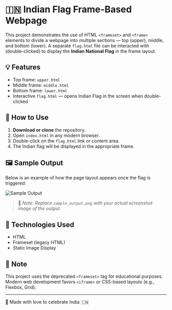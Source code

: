 # 🇮🇳 Indian Flag Frame-Based Webpage

This project demonstrates the use of HTML `<frameset>` and `<frame>` elements to divide a webpage into multiple sections — top (upper), middle, and bottom (lower). A separate `flag.html` file can be interacted with (double-clicked) to display the **Indian National Flag** in the frame layout.

## 💡 Features

- Top frame: `upper.html`
- Middle frame: `middle.html`
- Bottom frame: `lower.html`
- Interactive `flag.html` — opens Indian Flag in the screen when double-clicked


## 🧰 How to Use

1. **Download or clone** the repository.
2. Open `index.html` in any modern browser.
3. Double-click on the `flag.html` link or content area.
4. The Indian flag will be displayed in the appropriate frame.

## 🖼️ Sample Output

Below is an example of how the page layout appears once the flag is triggered:

![Sample Output](sample_output.png)

> 📌 *Note: Replace `sample_output.png` with your actual screenshot image of the output.*

## 🚀 Technologies Used

- HTML
- Frameset (legacy HTML)
- Static Image Display

## 📌 Note

This project uses the deprecated `<frameset>` tag for educational purposes. Modern web development favors `<iframe>` or CSS-based layouts (e.g., Flexbox, Grid).

---

🧡 Made with love to celebrate India 🇮🇳
